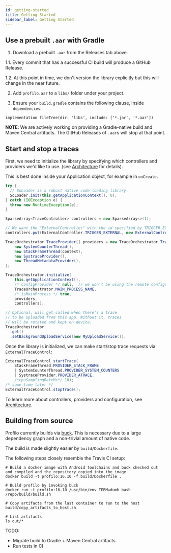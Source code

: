 ```yaml
---
id: getting-started
title: Getting Started
sidebar_label: Getting Started
---
```


## Use a prebuilt `.aar` with Gradle

1. Download a prebuilt `.aar` from the Releases tab above.

  1.1. Every commit that has a successful CI build will produce a GitHub Release.

  1.2. At this point in time, we don't version the library explicitly but this will change in the near future.

2. Add `profilo.aar` to a `libs/` folder under your project.

3. Ensure your `build.gradle` contains the following clause, inside `dependencies`:

```
implementation fileTree(dir: 'libs', include: ['*.jar', '*.aar'])
```

**NOTE**: We are actively working on providing a Gradle-native build and Maven Central artifacts. The GitHub Releases of `.aar`s will stop at that point.

## Start and stop a traces

First, we need to initialize the library by specifying which controllers and providers we'd like to use. (see [Architecture](architecture.md) for details).

This is best done inside your Application object, for example in `onCreate`.

```java
try {
  // SoLoader is a robust native code loading library.
  SoLoader.init(this.getApplicationContext(), 0);
} catch (IOException e) {
  throw new RuntimeException(e);
}

SparseArray<TraceController> controllers = new SparseArray<>(1);

// We want the "ExternalController" with the id specified by TRIGGER_EXTERNAL.
controllers.put(ExternalController.TRIGGER_EXTERNAL, new ExternalController());

TraceOrchestrator.TraceProvider[] providers = new TraceOrchestrator.TraceProvider[] {
    new SystemCounterThread(),
    new StackFrameThread(context),
    new SystraceProvider(),
    new ThreadMetadataProvider(),
};

TraceOrchestrator.initialize(
    this.getApplicationContext(),
    /* configProvider */ null,  // we won't be using the remote configurability in this example
    TraceOrchestrator.MAIN_PROCESS_NAME,
    /* isMainProcess */ true,
    providers,
    controllers);

// Optional, will get called when there's a trace
// to be uploaded from this app. Without it, traces
// will be rotated and kept on device.
TraceOrchestrator
  .get()
  .setBackgroundUploadService(new MyUploadService());
```

Once the library is initialized, we can make start/stop trace requests via `ExternalTraceControl`:

```java
ExternalTraceControl.startTrace(
    StackFrameThread.PROVIDER_STACK_FRAME
    | SystemCounterThread.PROVIDER_SYSTEM_COUNTERS
    | SystraceProvider.PROVIDER_ATRACE,
    /*cpuSamplingRateMs*/ 10);
/* some time later */
ExternalTraceControl.stopTrace();
```

To learn more about controllers, providers and configuration, see [Architecture](architecture.md).

## Building from source
Profilo currently builds via [buck](https://buckbuild.com). This is necessary due to a large dependency graph and a non-trivial amount of native code.

The build is made slightly easier by `build/Dockerfile`.

The following steps closely resemble the Travis CI setup:

```
# Build a docker image with Android toolchains and buck checked out and compiled and the repository copied into the image
docker build -t profilo:16.10 -f build/Dockerfile .

# Build profilo by invoking buck
docker run -t profilo:16.10 /usr/bin/env TERM=dumb bash /repo/build/build.sh

# Copy artifacts from the last container to run to the host
build/copy_artifacts_to_host.sh

# List artifacts
ls out/*
```

TODO:
* Migrate build to Gradle + Maven Central artifacts
* Run tests in CI
